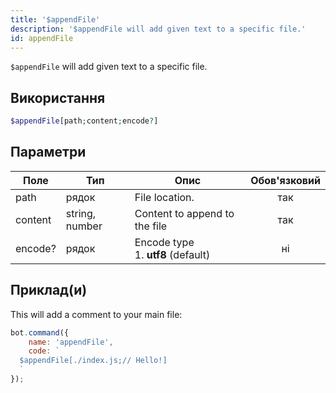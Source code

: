 ```yaml
---
title: '$appendFile'
description: '$appendFile will add given text to a specific file.'
id: appendFile
---
```


`$appendFile` will add given text to a specific file.

## Використання

```php
$appendFile[path;content;encode?]
```

## Параметри

| Поле    | Тип            | Опис                                           | Обов'язковий |
| ------- | -------------- | ---------------------------------------------- |:------------:|
| path    | рядок          | File location.                                 |     так      |
| content | string, number | Content to append to the file                  |     так      |
| encode? | рядок          | Encode type <br /> 1. **utf8** (default) |      ні      |

## Приклад(и)

This will add a comment to your main file:

```javascript
bot.command({
    name: 'appendFile',
    code: `
  $appendFile[./index.js;// Hello!]
  `
});
```